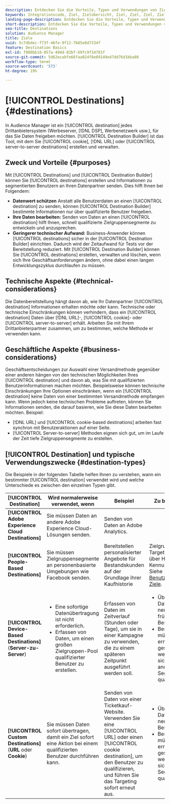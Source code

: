 ```yaml
---
description: Entdecken Sie die Vorteile, Typen und Verwendungen von Zielen – allen Drittanbietersystemen, in denen Sie Daten freigeben, wie z. B. ein Adserver oder DSP. Verwenden Sie Destination Builder, um Cookies, URLs oder Server-zu-Server-Ziele zu erstellen und zu verwalten.
keywords: Integrationscode, Ziel, Zielübersicht, Ziel, Ziel, Ziel, Ziel, Ziel, Ziel, Ziel, Ziel, Ziel, Ziel
landing-page-description: Entdecken Sie die Vorteile, Typen und Verwendungen von Zielen – allen Drittanbietersystemen, in denen Sie Daten freigeben, wie z. B. ein Adserver oder DSP. Verwenden Sie Destination Builder, um Cookies, URLs oder Server-zu-Server-Ziele zu erstellen und zu verwalten.
short-description: Entdecken Sie die Vorteile, Typen und Verwendungen von Zielen – allen Drittanbietersystemen, in denen Sie Daten freigeben, wie z. B. ein Adserver oder DSP. Verwenden Sie Destination Builder, um Cookies, URLs oder Server-zu-Server-Ziele zu erstellen und zu verwalten.
seo-title: Destinations
solution: Audience Manager
title: Ziele
uuid: 5c7dbdec-f73f-46fe-9f12-7685e8d7334f
feature: Destination Basics
exl-id: f880bb18-057a-494d-82bf-69fc9f34781f
source-git-commit: 5d62ecabfe66faa024f8e89149e47dd76d1bba86
workflow-type: tm+mt
source-wordcount: '573'
ht-degree: 19%

---
```


# [!UICONTROL Destinations] {#destinations}

In Audience Manager ist ein [!UICONTROL destination] jedes Drittanbietersystem (Werbeserver, [!DNL DSP], Werbenetzwerk usw.), für das Sie Daten freigeben möchten. [!UICONTROL Destination Builder] ist das Tool, mit dem Sie [!UICONTROL cookie], [!DNL URL] oder [!UICONTROL server-to-server destinations] erstellen und verwalten.

## Zweck und Vorteile {#purposes}

<!-- c_destinations.xml -->

Mit [!UICONTROL Destinations] und [!UICONTROL Destination Builder] können Sie [!UICONTROL destinations] erstellen und Informationen zu segmentierten Benutzern an Ihren Datenpartner senden. Dies hilft Ihnen bei Folgendem:

* **Datenwert schützen** Anstatt alle Benutzerdaten an einen [!UICONTROL destination] zu senden, können [!UICONTROL Destination Builder] bestimmte Informationen nur über qualifizierte Benutzer freigeben.
* **Ihre Daten bearbeiten:** Senden von Daten an einen [!UICONTROL destination] hilft Ihnen, schnell qualifizierte Zielgruppensegmente zu entwickeln und anzusprechen.
* **Geringerer technischer Aufwand:** Business-Anwender können [!UICONTROL destinations] sicher in der [!UICONTROL Destination Builder] einrichten. Dadurch wird der Zeitaufwand für Tests vor der Bereitstellung reduziert. Mit [!UICONTROL Destination Builder] können Sie [!UICONTROL destinations] erstellen, verwalten und löschen, wenn sich Ihre Geschäftsanforderungen ändern, ohne dabei einen langen Entwicklungszyklus durchlaufen zu müssen.

## Technische Aspekte {#technical-considerations}

<!-- destination-delivery-methods.xml -->

Die Datenbereitstellung hängt davon ab, wie Ihr Datenpartner [!UICONTROL destination] Informationen erhalten möchte oder kann. Technische oder technische Einschränkungen können verhindern, dass ein [!UICONTROL destination] Daten über [!DNL URL]-, [!UICONTROL cookie]- oder [!UICONTROL server-to-server] erhält. Arbeiten Sie mit Ihrem Drittanbieterpartner zusammen, um zu bestimmen, welche Methode er verwenden kann.

## Geschäftliche Aspekte {#business-considerations}

Geschäftsentscheidungen zur Auswahl einer Versandmethode gegenüber einer anderen hängen von den technischen Möglichkeiten Ihres [!UICONTROL destination] und davon ab, was Sie mit qualifizierten Benutzerinformationen machen möchten. Beispielsweise können technische Einschränkungen Ihre Optionen einschränken, wenn ein [!UICONTROL destination] keine Daten von einer bestimmten Versandmethode empfangen kann. Wenn jedoch keine technischen Probleme auftreten, können Sie Informationen senden, die darauf basieren, wie Sie diese Daten bearbeiten möchten. Beispiel:

* [!DNL URL] und [!UICONTROL cookie-based destinations] arbeiten fast synchron mit Benutzeraktionen auf einer Seite.
* [!UICONTROL Server-to-server] Methoden eignen sich gut, um im Laufe der Zeit tiefe Zielgruppensegmente zu erstellen.

## [!UICONTROL Destination] und typische Verwendungszwecke {#destination-types}

Die Beispiele in der folgenden Tabelle helfen Ihnen zu verstehen, wann ein bestimmter [!UICONTROL destination] verwendet wird und welche Unterschiede es zwischen den einzelnen Typen gibt.

| [!UICONTROL Destination] | Wird normalerweise verwendet, wenn | Beispiel | Zu beachten |
|--- |--- |--- |--- |
| **[!UICONTROL Adobe Experience Cloud Destinations]** | Sie müssen Daten an andere Adobe Experience Cloud-Lösungen senden. | Senden von Daten an Adobe Analytics. |  |
| **[!UICONTROL People-Based Destinations]** | Sie müssen Zielgruppensegmente an personenbasierte Umgebungen wie Facebook senden. | Bereitstellen personalisierter Angebote für Bestandskunden auf der Grundlage ihrer Kaufhistorie | Zielgruppen-Targeting erfolgt über Hash-Kennungen. Siehe [Benutzerbasierte Ziele](people-based-destinations-overview.md). |
| **[!UICONTROL Device-Based Destinations]** (**Server-zu-Server**) | <ul><li>Eine sofortige Datenübertragung ist nicht erforderlich.</li><li>Erfassen von Daten, um einen großen Zielgruppen-Pool qualifizierter Benutzer zu erstellen.</li></ul> | Erfassen von Daten im Zeitverlauf (Stunden oder Tage), um sie in einer Kampagne zu verwenden, die zu einem späteren Zeitpunkt ausgeführt werden soll. | <ul><li>Überträgt Daten über neue und frühere Site-Besucher. </li><li>Besucher müssen nicht erneut gesehen werden, um sich für andere Segmente zu qualifizieren.</li></ul> |
| **[!UICONTROL Custom Destinations]** (**URL** oder **Cookie**) | Sie müssen Daten sofort übertragen, damit ein Ziel sofort eine Aktion bei einem qualifizierten Benutzer durchführen kann. | Senden von Daten von einer Ticketkauf-Website. Verwenden Sie eine [!UICONTROL URL] oder einen [!UICONTROL cookie destination], um den Benutzer zu qualifizieren, und führen Sie das Targeting sofort erneut aus. | <ul><li>Überträgt nur Daten über neue Besucher. </li><li>Besucher müssen erneut gesehen werden, um sich für das Segment zu qualifizieren.</li></ul> |
